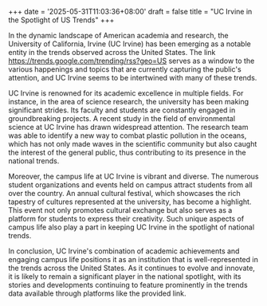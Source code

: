 +++
date = '2025-05-31T11:03:36+08:00'
draft = false
title = "UC Irvine in the Spotlight of US Trends"
+++

In the dynamic landscape of American academia and research, the University of California, Irvine (UC Irvine) has been emerging as a notable entity in the trends observed across the United States. The link https://trends.google.com/trending/rss?geo=US serves as a window to the various happenings and topics that are currently capturing the public's attention, and UC Irvine seems to be intertwined with many of these trends. 

UC Irvine is renowned for its academic excellence in multiple fields. For instance, in the area of science research, the university has been making significant strides. Its faculty and students are constantly engaged in groundbreaking projects. A recent study in the field of environmental science at UC Irvine has drawn widespread attention. The research team was able to identify a new way to combat plastic pollution in the oceans, which has not only made waves in the scientific community but also caught the interest of the general public, thus contributing to its presence in the national trends. 

Moreover, the campus life at UC Irvine is vibrant and diverse. The numerous student organizations and events held on campus attract students from all over the country. An annual cultural festival, which showcases the rich tapestry of cultures represented at the university, has become a highlight. This event not only promotes cultural exchange but also serves as a platform for students to express their creativity. Such unique aspects of campus life also play a part in keeping UC Irvine in the spotlight of national trends. 

In conclusion, UC Irvine's combination of academic achievements and engaging campus life positions it as an institution that is well-represented in the trends across the United States. As it continues to evolve and innovate, it is likely to remain a significant player in the national spotlight, with its stories and developments continuing to feature prominently in the trends data available through platforms like the provided link.